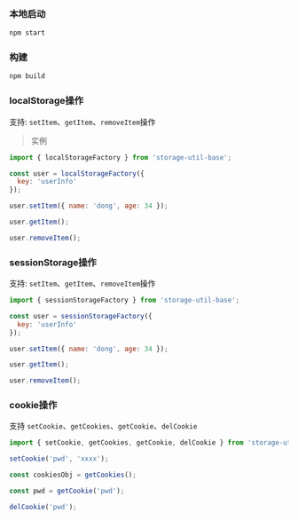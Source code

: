 ### 本地启动

~~~js
npm start
~~~

### 构建

~~~js
npm build
~~~

### localStorage操作

支持: `setItem`、`getItem`、`removeItem`操作

> 实例

~~~js
import { localStorageFactory } from 'storage-util-base';

const user = localStorageFactory({
  key: 'userInfo'
});

user.setItem({ name: 'dong', age: 34 });

user.getItem();

user.removeItem();
~~~

### sessionStorage操作

支持: `setItem`、`getItem`、`removeItem`操作

~~~js
import { sessionStorageFactory } from 'storage-util-base';

const user = sessionStorageFactory({
  key: 'userInfo'
});

user.setItem({ name: 'dong', age: 34 });

user.getItem();

user.removeItem();
~~~

### cookie操作

支持 `setCookie`、`getCookies`、`getCookie`、`delCookie`

~~~js
import { setCookie, getCookies, getCookie, delCookie } from 'storage-util-base';

setCookie('pwd', 'xxxx');

const cookiesObj = getCookies();

const pwd = getCookie('pwd');

delCookie('pwd');
~~~